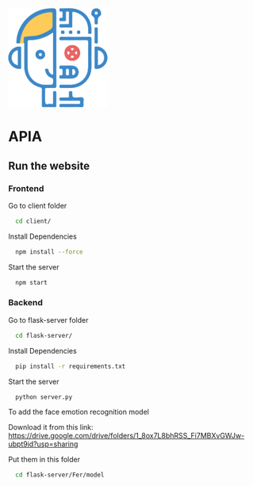 <img src="./client/public/robot-blue.png" alt="Description" width="200" height="200">

# APIA

## Run the website

### Frontend

Go to client folder

```bash
  cd client/
```

Install Dependencies

```bash
  npm install --force
```

Start the server

```bash
  npm start
```

### Backend

Go to flask-server folder

```bash
  cd flask-server/
```

Install Dependencies

```bash
  pip install -r requirements.txt
```

Start the server

```bash
  python server.py
```

To add the face emotion recognition model

Download it from this link:
https://drive.google.com/drive/folders/1_8ox7L8bhRSS_Fi7MBXvGWJw-ubpt9id?usp=sharing

Put them in this folder

```bash
  cd flask-server/Fer/model
```

